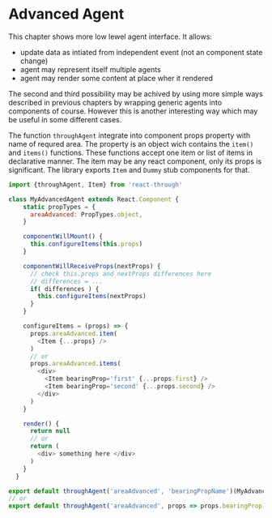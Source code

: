 # Advanced Agent

This chapter shows more low lewel agent interface. It allows:

* update data as intiated from independent event (not an component state change)
* agent may represent itself multiple agents
* agent may render some content at place wher it rendered

The second and third possibility may be achived by using more simple ways
described in previous chapters by wrapping generic agents into components
of course. However this is another interesting way which may be useful in
some different cases.

The function `throughAgent` integrate into component props property with
name of requred area. The property is an object wich contains the `item()`
and `items()` functions. These functions accept one item or list of items
in declarative manner. The item may be any react component, only its props
is significant. The library exports `Item` and `Dummy` stub components for
that.


``` javascript
import {throughAgent, Item} from 'react-through'

class MyAdvancedAgent extends React.Component {
    static propTypes = {
      areaAdvanced: PropTypes.object,
    }

    componentWillMount() {
      this.configureItems(this.props)
    }

    componentWillReceiveProps(nextProps) {
      // check this.props and nextProps differences here
      // differences = ...
      if( differences ) {
        this.configureItems(nextProps)
      }
    }

    configureItems = (props) => {
      props.areaAdvanced.item(
        <Item {...props} />
      )
      // or
      props.areaAdvanced.items(
        <div>
          <Item bearingProp='first' {...props.first} />
          <Item bearingProp='second' {...props.second} />
        </div>
      )
    }

    render() {
      return null
      // or
      return (
        <div> something here </div>
      )
    }
  }

export default throughAgent('areaAdvanced', 'bearingPropName')(MyAdvancedAgent)
// or
export default throughAgent('areaAdvanced', props => props.bearingProp)(MyAdvancedAgent)
```

